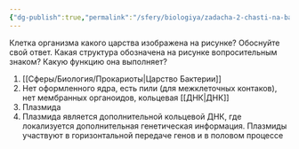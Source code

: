 ```yaml
---
{"dg-publish":true,"permalink":"/sfery/biologiya/zadacha-2-chasti-na-bakteriyu/","tags":["Общаябиология"]}
---
```


Клетка организма какого царства изображена на рисунке? Обоснуйте свой ответ. Какая структура обозначена на рисунке вопросительным знаком? Какую функцию она выполняет?
1. [[Сферы/Биология/Прокариоты\|Царство Бактерии]]
2. Нет оформленного ядра, есть пили (для межклеточных контаков), нет мембранных органоидов, кольцевая [[ДНК\|ДНК]]
3. Плазмида
4. Плазмида является дополнительной кольцевой ДНК, где локализуется дополнительная генетическая информация. Плазмиды участвуют в горизонтальной передаче генов и в половом процессе